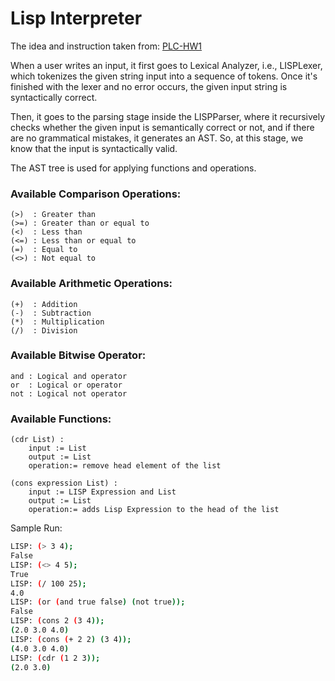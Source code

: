# Lisp Interpreter

The idea and instruction taken from: [PLC-HW1](https://tinman.cs.gsu.edu/~raj/4330/sp22/hw1/)

When a user writes an input, it first goes to Lexical Analyzer, i.e., LISPLexer, which tokenizes the given string input into a sequence of tokens. Once it's finished with the lexer and no error occurs, the given input string is syntactically correct.

Then, it goes to the parsing stage inside the LISPParser, where it recursively checks whether the given input is semantically correct or not, and if there are no grammatical mistakes, it generates an AST. So, at this stage, we know that the input is syntactically valid.

The AST tree is used for applying functions and operations.

### Available Comparison Operations:
```
(>)  : Greater than
(>=) : Greater than or equal to
(<)  : Less than
(<=) : Less than or equal to
(=)  : Equal to
(<>) : Not equal to
```

### Available Arithmetic Operations:
```
(+)  : Addition
(-)  : Subtraction
(*)  : Multiplication
(/)  : Division
```

### Available Bitwise Operator:
```
and : Logical and operator 
or  : Logical or operator
not : Logical not operator
```

### Available Functions:
```
(cdr List) : 
    input := List
    output := List
    operation:= remove head element of the list

(cons expression List) :
    input := LISP Expression and List
    output := List
    operation:= adds Lisp Expression to the head of the list 
```

Sample Run:
```bash
LISP: (> 3 4);  
False
LISP: (<> 4 5);
True
LISP: (/ 100 25);
4.0
LISP: (or (and true false) (not true)); 
False
LISP: (cons 2 (3 4));  
(2.0 3.0 4.0)
LISP: (cons (+ 2 2) (3 4)); 
(4.0 3.0 4.0)
LISP: (cdr (1 2 3)); 
(2.0 3.0)
```
